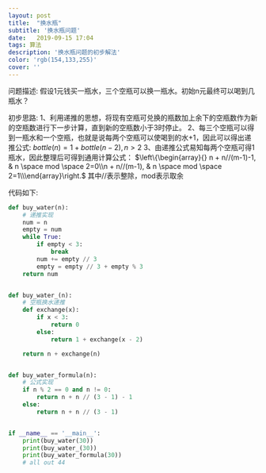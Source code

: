 ```yaml
---
layout: post
title:  "换水瓶"
subtitle: '换水瓶问题'
date:   2019-09-15 17:04
tags: 算法
description: '换水瓶问题的初步解法'
color: 'rgb(154,133,255)'
cover: ''
---
```


问题描述:
假设1元钱买一瓶水，三个空瓶可以换一瓶水。初始n元最终可以喝到几瓶水？

初步思路:
1、利用递推的思想，将现有空瓶可兑换的瓶数加上余下的空瓶数作为新的空瓶数进行下一步计算，直到新的空瓶数小于3时停止。
2、每三个空瓶可以得到一瓶水和一个空瓶，也就是说每两个空瓶可以使喝到的水+1，因此可以得出递推公式: $bottle(n) = 1 + bottle(n - 2) ,n > 2$
3、由递推公式易知每两个空瓶可得1瓶水，因此整理后可得到通用计算公式：
$\left\{\begin{array}{} n + n//(m-1)-1, & n \space mod \space 2=0\\n + n//(m-1),   & n \space mod \space 2=1\\\end{array}\right.$
其中//表示整除，mod表示取余

代码如下:

``` python
def buy_water(n):
    # 递推实现
    num = n
    empty = num
    while True:
        if empty < 3:
            break
        num += empty // 3
        empty = empty // 3 + empty % 3
    return num


def buy_water_(n):
    # 空瓶换水递推
    def exchange(x):
        if x < 3:
            return 0
        else:
            return 1 + exchange(x - 2)

    return n + exchange(n)


def buy_water_formula(n):
    # 公式实现
    if n % 2 == 0 and n != 0:
        return n + n // (3 - 1) - 1
    else:
        return n + n // (3 - 1)


if __name__ == '__main__':
    print(buy_water(30))
    print(buy_water_(30))
    print(buy_water_formula(30))
    # all out 44
```